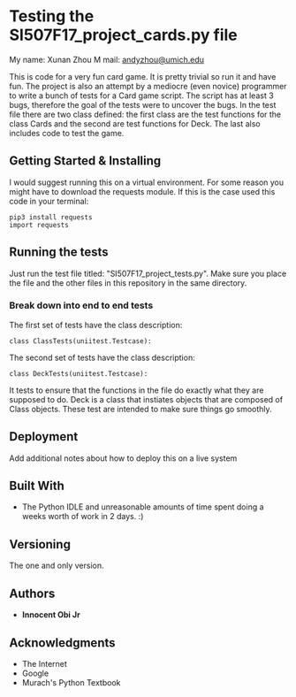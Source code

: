 # Testing the SI507F17_project_cards.py file

My name: Xunan Zhou
M mail: andyzhou@umich.edu

This is code for a very fun card game. It is pretty trivial so run it and have fun. The project is also an attempt by a mediocre (even novice) programmer to write a bunch of tests for a Card game script. The script has at least 3 bugs, therefore the goal of the tests were to uncover the bugs.
In the test file there are two class defined: the first class are the test functions for the class Cards and the second are test functions for Deck. The last also includes code to test the game.  

## Getting Started & Installing

I would suggest running this on a virtual environment. For some reason you might have to download the requests module. If this is the case used this code in your terminal:

```
pip3 install requests
import requests
```



## Running the tests

Just run the test file titled: "SI507F17_project_tests.py". Make sure you place the file and the other files in this repository in the same directory.


### Break down into end to end tests

The first set of tests have the class description:

```
class ClassTests(uniitest.Testcase):
```

The second set of tests have the class description:

```
class DeckTests(uniitest.Testcase):
```
It tests to ensure that the functions in the file do exactly what they are supposed to do. Deck is a class that instiates objects that are composed of Class objects. These test are intended to make sure things go smoothly.  



## Deployment

Add additional notes about how to deploy this on a live system

## Built With

* The Python IDLE and unreasonable amounts of time spent doing a weeks worth of work in 2 days. :)

## Versioning

The one and only version. 

## Authors

* **Innocent Obi Jr**

## Acknowledgments

* The Internet
* Google
* Murach's Python Textbook
